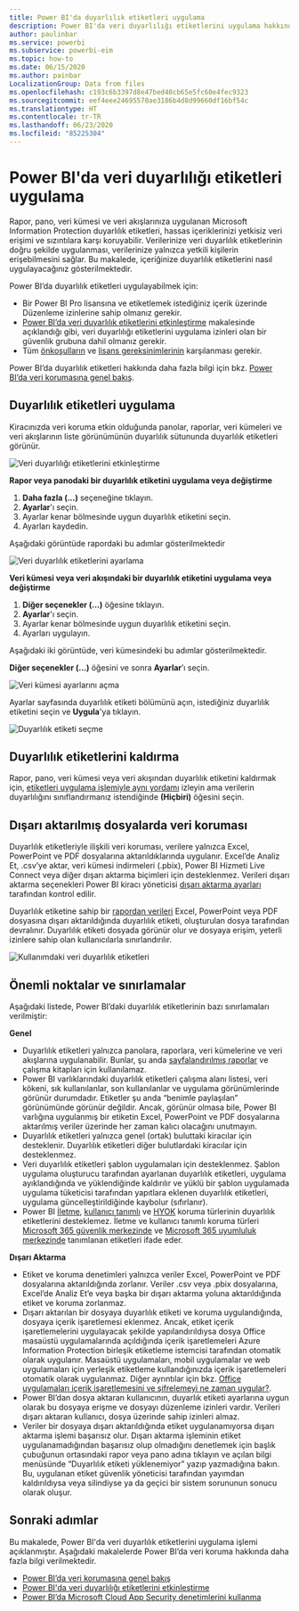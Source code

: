 ```yaml
---
title: Power BI'da duyarlılık etiketleri uygulama
description: Power BI'da veri duyarlılığı etiketlerini uygulama hakkında bilgi edinin
author: paulinbar
ms.service: powerbi
ms.subservice: powerbi-eim
ms.topic: how-to
ms.date: 06/15/2020
ms.author: painbar
LocalizationGroup: Data from files
ms.openlocfilehash: c193c6b3397d8e47bed40cb65e5fc60e4fec9323
ms.sourcegitcommit: eef4eee24695570ae3186b4d8d99660df16bf54c
ms.translationtype: HT
ms.contentlocale: tr-TR
ms.lasthandoff: 06/23/2020
ms.locfileid: "85225304"
---
```

# <a name="apply-data-sensitivity-labels-in-power-bi"></a>Power BI'da veri duyarlılığı etiketleri uygulama

Rapor, pano, veri kümesi ve veri akışlarınıza uygulanan Microsoft Information Protection duyarlılık etiketleri, hassas içeriklerinizi yetkisiz veri erişimi ve sızıntılara karşı koruyabilir. Verilerinize veri duyarlılık etiketlerinin doğru şekilde uygulanması, verilerinize yalnızca yetkili kişilerin erişebilmesini sağlar. Bu makalede, içeriğinize duyarlılık etiketlerini nasıl uygulayacağınız gösterilmektedir.

Power BI’da duyarlılık etiketleri uygulayabilmek için:
* Bir Power BI Pro lisansına ve etiketlemek istediğiniz içerik üzerinde Düzenleme izinlerine sahip olmanız gerekir.
* [Power BI’da veri duyarlılık etiketlerini etkinleştirme](../admin/service-security-enable-data-sensitivity-labels.md#enable-data-sensitivity-labels) makalesinde açıklandığı gibi, veri duyarlılığı etiketlerini uygulama izinleri olan bir güvenlik grubuna dahil olmanız gerekir.
* Tüm [önkoşulların](../admin/service-security-data-protection-overview.md#requirements-for-using-sensitivity-labels-in-power-bi) ve [lisans gereksinimlerinin](../admin/service-security-data-protection-overview.md#licensing) karşılanması gerekir.

Power BI’da duyarlılık etiketleri hakkında daha fazla bilgi için bkz. [Power BI’da veri korumasına genel bakış](../admin/service-security-data-protection-overview.md).

## <a name="applying-sensitivity-labels"></a>Duyarlılık etiketleri uygulama

Kiracınızda veri koruma etkin olduğunda panolar, raporlar, veri kümeleri ve veri akışlarının liste görünümünün duyarlılık sütununda duyarlılık etiketleri görünür.

![Veri duyarlılığı etiketlerini etkinleştirme](media/service-security-apply-data-sensitivity-labels/apply-data-sensitivity-labels-01.png)

**Rapor veya panodaki bir duyarlılık etiketini uygulama veya değiştirme**
1. **Daha fazla (...)** seçeneğine tıklayın.
1. **Ayarlar**'ı seçin.
1. Ayarlar kenar bölmesinde uygun duyarlılık etiketini seçin.
1. Ayarları kaydedin.

Aşağıdaki görüntüde rapordaki bu adımlar gösterilmektedir

![Veri duyarlılık etiketlerini ayarlama](media/service-security-apply-data-sensitivity-labels/apply-data-sensitivity-labels-02.png)

**Veri kümesi veya veri akışındaki bir duyarlılık etiketini uygulama veya değiştirme**

1. **Diğer seçenekler (...)** öğesine tıklayın.
1. **Ayarlar**'ı seçin.
1. Ayarlar kenar bölmesinde uygun duyarlılık etiketini seçin.
1. Ayarları uygulayın.

Aşağıdaki iki görüntüde, veri kümesindeki bu adımlar gösterilmektedir.

**Diğer seçenekler (...)** öğesini ve sonra **Ayarlar**’ı seçin.

![Veri kümesi ayarlarını açma](media/service-security-apply-data-sensitivity-labels/apply-data-sensitivity-labels-05.png)

Ayarlar sayfasında duyarlılık etiketi bölümünü açın, istediğiniz duyarlılık etiketini seçin ve **Uygula**'ya tıklayın.

![Duyarlılık etiketi seçme](media/service-security-apply-data-sensitivity-labels/apply-data-sensitivity-labels-06.png)

## <a name="removing-sensitivity-labels"></a>Duyarlılık etiketlerini kaldırma
Rapor, pano, veri kümesi veya veri akışından duyarlılık etiketini kaldırmak için, [etiketleri uygulama işlemiyle aynı yordamı](#applying-sensitivity-labels) izleyin ama verilerin duyarlılığını sınıflandırmanız istendiğinde **(Hiçbiri)** öğesini seçin. 

## <a name="data-protection-in-exported-files"></a>Dışarı aktarılmış dosyalarda veri koruması

Duyarlılık etiketleriyle ilişkili veri koruması, verilere yalnızca Excel, PowerPoint ve PDF dosyalarına aktarıldıklarında uygulanır. Excel’de Analiz Et, .csv’ye aktar, veri kümesi indirmeleri (.pbix), Power BI Hizmeti Live Connect veya diğer dışarı aktarma biçimleri için desteklenmez. Verileri dışarı aktarma seçenekleri Power BI kiracı yöneticisi [dışarı aktarma ayarları](../service-admin-portal.md#export-and-sharing-settings) tarafından kontrol edilir.

Duyarlılık etiketine sahip bir [rapordan verileri](https://docs.microsoft.com/power-bi/consumer/end-user-export) Excel, PowerPoint veya PDF dosyasına dışarı aktarıldığında duyarlılık etiketi, oluşturulan dosya tarafından devralınır. Duyarlılık etiketi dosyada görünür olur ve dosyaya erişim, yeterli izinlere sahip olan kullanıcılarla sınırlandırılır.

![Kullanımdaki veri duyarlılık etiketleri](media/service-security-apply-data-sensitivity-labels/apply-data-sensitivity-labels-04b.png)

## <a name="considerations-and-limitations"></a>Önemli noktalar ve sınırlamalar

Aşağıdaki listede, Power BI’daki duyarlılık etiketlerinin bazı sınırlamaları verilmiştir:

**Genel**
* Duyarlılık etiketleri yalnızca panolara, raporlara, veri kümelerine ve veri akışlarına uygulanabilir. Bunlar, şu anda [sayfalandırılmış raporlar](../paginated-reports/report-builder-power-bi.md) ve çalışma kitapları için kullanılamaz.
* Power BI varlıklarındaki duyarlılık etiketleri çalışma alanı listesi, veri kökeni, sık kullanılanlar, son kullanılanlar ve uygulama görünümlerinde görünür durumdadır. Etiketler şu anda “benimle paylaşılan” görünümünde görünür değildir. Ancak, görünür olmasa bile, Power BI varlığına uygulanmış bir etiketin Excel, PowerPoint ve PDF dosyalarına aktarılmış veriler üzerinde her zaman kalıcı olacağını unutmayın.
* Duyarlılık etiketleri yalnızca genel (ortak) buluttaki kiracılar için desteklenir. Duyarlılık etiketleri diğer bulutlardaki kiracılar için desteklenmez.
* Veri duyarlılık etiketleri şablon uygulamaları için desteklenmez. Şablon uygulama oluşturucu tarafından ayarlanan duyarlılık etiketleri, uygulama ayıklandığında ve yüklendiğinde kaldırılır ve yüklü bir şablon uygulamada uygulama tüketicisi tarafından yapıtlara eklenen duyarlılık etiketleri, uygulama güncelleştirildiğinde kaybolur (sıfırlanır).
* Power BI [İletme](https://docs.microsoft.com/microsoft-365/compliance/encryption-sensitivity-labels?view=o365-worldwide#let-users-assign-permissions), [kullanıcı tanımlı](https://docs.microsoft.com/microsoft-365/compliance/encryption-sensitivity-labels?view=o365-worldwide#let-users-assign-permissions) ve [HYOK](https://docs.microsoft.com/azure/information-protection/configure-adrms-restrictions) koruma türlerinin duyarlılık etiketlerini desteklemez. İletme ve kullanıcı tanımlı koruma türleri [Microsoft 365 güvenlik merkezinde](https://security.microsoft.com/) ve [Microsoft 365 uyumluluk merkezinde](https://compliance.microsoft.com/) tanımlanan etiketleri ifade eder.

**Dışarı Aktarma**
* Etiket ve koruma denetimleri yalnızca veriler Excel, PowerPoint ve PDF dosyalarına aktarıldığında zorlanır. Veriler .csv veya .pbix dosyalarına, Excel’de Analiz Et’e veya başka bir dışarı aktarma yoluna aktarıldığında etiket ve koruma zorlanmaz.
* Dışarı aktarılan bir dosyaya duyarlılık etiketi ve koruma uygulandığında, dosyaya içerik işaretlemesi eklenmez. Ancak, etiket içerik işaretlemelerini uygulayacak şekilde yapılandırıldıysa dosya Office masaüstü uygulamalarında açıldığında içerik işaretlemeleri Azure Information Protection birleşik etiketleme istemcisi tarafından otomatik olarak uygulanır. Masaüstü uygulamaları, mobil uygulamalar ve web uygulamaları için yerleşik etiketleme kullandığınızda içerik işaretlemeleri otomatik olarak uygulanmaz. Diğer ayrıntılar için bkz. [Office uygulamaları içerik işaretlemesini ve şifrelemeyi ne zaman uygular?](https://docs.microsoft.com/microsoft-365/compliance/sensitivity-labels-office-apps?view=o365-worldwide#when-office-apps-apply-content-marking-and-encryption).
* Power BI’dan dosya aktaran kullanıcının, duyarlık etiketi ayarlarına uygun olarak bu dosyaya erişme ve dosyayı düzenleme izinleri vardır. Verileri dışarı aktaran kullanıcı, dosya üzerinde sahip izinleri almaz.
* Veriler bir dosyaya dışarı aktarıldığında etiket uygulanamıyorsa dışarı aktarma işlemi başarısız olur. Dışarı aktarma işleminin etiket uygulanamadığından başarısız olup olmadığını denetlemek için başlık çubuğunun ortasındaki rapor veya pano adına tıklayın ve açılan bilgi menüsünde “Duyarlılık etiketi yüklenemiyor” yazıp yazmadığına bakın. Bu, uygulanan etiket güvenlik yöneticisi tarafından yayımdan kaldırıldıysa veya silindiyse ya da geçici bir sistem sorununun sonucu olarak oluşur.

## <a name="next-steps"></a>Sonraki adımlar

Bu makalede, Power BI'da veri duyarlılık etiketlerini uygulama işlemi açıklanmıştır. Aşağıdaki makalelerde Power BI’da veri koruma hakkında daha fazla bilgi verilmektedir. 

* [Power BI’da veri korumasına genel bakış](../admin/service-security-data-protection-overview.md)
* [Power BI'da veri duyarlılığı etiketlerini etkinleştirme](../admin/service-security-enable-data-sensitivity-labels.md)
* [Power BI’da Microsoft Cloud App Security denetimlerini kullanma](../admin/service-security-using-microsoft-cloud-app-security-controls.md)